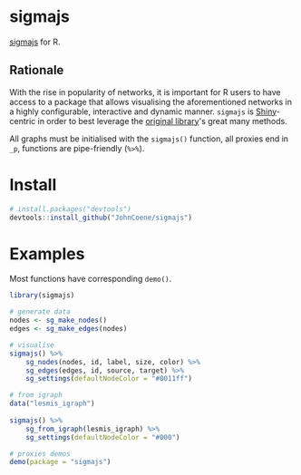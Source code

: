 # sigmajs

[sigmajs](http://sigmajs.org/) for R.

## Rationale

With the rise in popularity of networks, it is important for R users to have access to a package that allows visualising the aforementioned networks in a highly configurable, interactive and dynamic manner.
`sigmajs` is [Shiny](https://shiny.rstudio.com/)-centric in order to best leverage the [original library](http://sigmajs.org/)'s great many methods.

All graphs must be initialised with the `sigmajs()` function, all proxies end in `_p`, functions are pipe-friendly (`%>%`).

# Install

```r
# install.packages("devtools")
devtools::install_github("JohnCoene/sigmajs")
```

# Examples

Most functions have corresponding `demo()`.

```r
library(sigmajs)

# generate data
nodes <- sg_make_nodes()
edges <- sg_make_edges(nodes)

# visualise
sigmajs() %>%
	sg_nodes(nodes, id, label, size, color) %>%
	sg_edges(edges, id, source, target) %>%
	sg_settings(defaultNodeColor = "#0011ff")

# from igraph 
data("lesmis_igraph")
 
sigmajs() %>%
	sg_from_igraph(lesmis_igraph) %>%
	sg_settings(defaultNodeColor = "#000")

# proxies demos
demo(package = "sigmajs")
```
